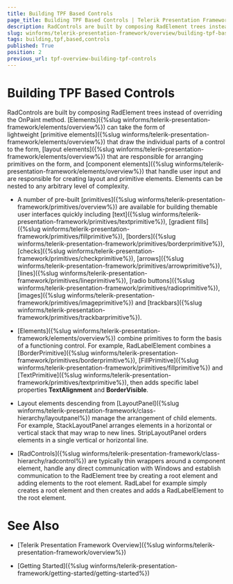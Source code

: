 ```yaml
---
title: Building TPF Based Controls
page_title: Building TPF Based Controls | Telerik Presentation Framework
description: RadControls are built by composing RadElement trees instead of overriding the OnPaint method.
slug: winforms/telerik-presentation-framework/overview/building-tpf-based-controls
tags: building,tpf,based,controls
published: True
position: 2
previous_url: tpf-overview-building-tpf-controls
---
```


# Building TPF Based Controls

RadControls are built by composing RadElement trees instead of overriding the OnPaint method. [Elements]({%slug winforms/telerik-presentation-framework/elements/overview%}) can take the form of lightweight [primitive elements]({%slug winforms/telerik-presentation-framework/elements/overview%}) that draw the individual parts of a control to the form, [layout elements]({%slug winforms/telerik-presentation-framework/elements/overview%}) that are responsible for arranging primitives on the form, and [component elements]({%slug winforms/telerik-presentation-framework/elements/overview%}) that handle user input and are responsible for creating layout and primitive elements. Elements can be nested to any arbitrary level of complexity.

* A number of pre-built [primitives]({%slug winforms/telerik-presentation-framework/primitives/overview%}) are available for building themable user interfaces quickly including [text]({%slug winforms/telerik-presentation-framework/primitives/textprimitive%}), [gradient fills]({%slug winforms/telerik-presentation-framework/primitives/fillprimitive%}), [borders]({%slug winforms/telerik-presentation-framework/primitives/borderprimitive%}), [checks]({%slug winforms/telerik-presentation-framework/primitives/checkprimitive%}), [arrows]({%slug winforms/telerik-presentation-framework/primitives/arrowprimitive%}), [lines]({%slug winforms/telerik-presentation-framework/primitives/lineprimitive%}), [radio buttons]({%slug winforms/telerik-presentation-framework/primitives/radioprimitive%}), [images]({%slug winforms/telerik-presentation-framework/primitives/imageprimitive%}) and [trackbars]({%slug winforms/telerik-presentation-framework/primitives/trackbarprimitive%}).  

* [Elements]({%slug winforms/telerik-presentation-framework/elements/overview%}) combine primitives to form the basis of a functioning control. For example, RadLabelElement combines a [BorderPrimitive]({%slug winforms/telerik-presentation-framework/primitives/borderprimitive%}), [FillPrimitive]({%slug winforms/telerik-presentation-framework/primitives/fillprimitive%}) and [TextPrimitive]({%slug winforms/telerik-presentation-framework/primitives/textprimitive%}), then adds specific label properties __TextAlignment__ and __BorderVisible__.

* Layout elements descending from [LayoutPanel]({%slug winforms/telerik-presentation-framework/class-hierarchy/layoutpanel%}) manage the arrangement of child elements. For example, StackLayoutPanel arranges elements in a horizontal or vertical stack that may wrap to new lines. StripLayoutPanel orders elements in a single vertical or horizontal line. 

* [RadControls]({%slug winforms/telerik-presentation-framework/class-hierarchy/radcontrol%}) are typically thin wrappers around a component element, handle any direct communication with Windows and establish communication to the RadElement tree by creating a root element and adding elements to the root element. RadLabel for example simply creates a root element and then creates and adds a RadLabelElement to the root element.


# See Also

* [Telerik Presentation Framework Overview]({%slug winforms/telerik-presentation-framework/overview%})

* [Getting Started]({%slug winforms/telerik-presentation-framework/getting-started/getting-started%})